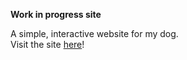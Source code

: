 **Work in progress site**  

  A simple, interactive website for my dog.  
  Visit the site [here](https://baileytribute.netlify.app)!
